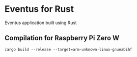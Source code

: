 # Eventus for Rust

Eventus application built using Rust

## Compilation for Raspberry Pi Zero W

```
cargo build --release --target=arm-unknown-linux-gnueabihf
```